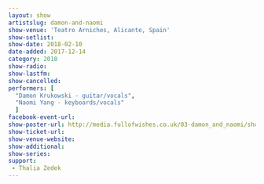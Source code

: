 ```yaml
---
layout: show
artistslug: damon-and-naomi
show-venue: 'Teatro Arniches, Alicante, Spain'
show-setlist:
show-date: 2018-02-10
date-added: 2017-12-14
category: 2018
show-radio: 
show-lastfm: 
show-cancelled: 
performers: [
  "Damon Krukowski - guitar/vocals",
  "Naomi Yang - keyboards/vocals"
  ]
facebook-event-url: 
show-poster-url: http://media.fullofwishes.co.uk/03-damon_and_naomi/show_assets/2018-02/damon-and-naomi-spain-2018-02.jpg
show-ticket-url: 
show-venue-website: 
show-additional:
show-series: 
support:
 - Thalia Zedek
---
```



